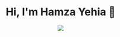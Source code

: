<h1 align="center">Hi, I'm Hamza Yehia 👋</h1>
<p align="center">
    <a href="https://www.linkedin.com/in/hamzayehia/"><img src="https://img.shields.io/badge/linkedin-%230177B5?style=flat&logo=linkedin&logoColor=white"/></a>
  </p>
  
